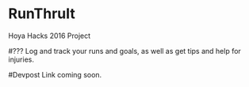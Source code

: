 # RunThruIt
Hoya Hacks 2016 Project

#???
Log and track your runs and goals, as well as get tips and help for injuries.

#Devpost
Link coming soon.
